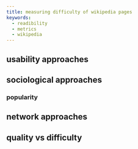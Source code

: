 ```yaml
---
title: measuring difficulty of wikipedia pages
keywords:
  - readibility
  - metrics
  - wikipedia
---
```


## usability approaches

## sociological approaches

### popularity

## network approaches

## quality vs difficulty
